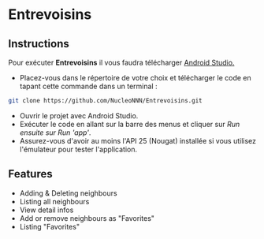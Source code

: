 # Entrevoisins
## Instructions

Pour exécuter **Entrevoisins** il vous faudra télécharger [Android Studio.](https://developer.android.com/studio?hl=fr&gclid=CjwKCAjwsNiIBhBdEiwAJK4khhUcbY8E5gbLj0lyrFtOnQwGJ4mKVZzm8gTsc_KF_2OM9MA2W9XyhBoCtckQAvD_BwE&gclsrc=aw.ds)

* Placez-vous dans le répertoire de votre choix et télécharger le code en tapant cette commande dans un terminal :
```sh
git clone https://github.com/NucleoNNN/Entrevoisins.git
```
* Ouvrir le projet avec Android Studio.
* Exécuter le code en allant sur la barre des menus et cliquer sur *Run ensuite sur Run 'app'*.
* Assurez-vous d'avoir au moins l'API 25 (Nougat) installée si vous utilisez l'émulateur pour tester l'application.

## Features

- Adding & Deleting neighbours
- Listing all neighbours
- View detail infos
- Add or remove neighbours as "Favorites"
- Listing "Favorites"

